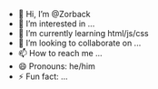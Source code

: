 - 👋 Hi, I’m @Zorback
- 👀 I’m interested in ...
- 🌱 I’m currently learning html/js/css 
- 💞️ I’m looking to collaborate on ...
- 📫 How to reach me ...
- 😄 Pronouns: he/him
- ⚡ Fun fact: ...

<!---
Zorbackkk/Zorbackkk is a ✨ special ✨ repository because its `README.md` (this file) appears on your GitHub profile.
You can click the Preview link to take a look at your changes.
--->
